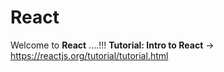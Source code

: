 # React

Welcome to **React** ....!!!
**Tutorial: Intro to React** -> https://reactjs.org/tutorial/tutorial.html
